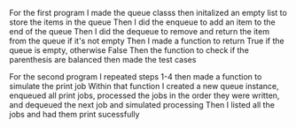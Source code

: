 For the first program I made the queue classs then initalized an empty list to store the items in the queue
Then I did the enqueue to add an item to the end of the queue
Then I did the dequeue to remove and return the item from the queue if it's not empty
Then I made a function to return True if the queue is empty, otherwise False
Then the function to check if the parenthesis are balanced then made the test cases

For the second program I repeated steps 1-4 then made a function to simulate the print job 
Within that function I created a new queue instance, enqueued all print jobs, processed the jobs in the order they were written, and dequeued the next job and simulated processing
Then I listed all the jobs and had them print sucessfully 

